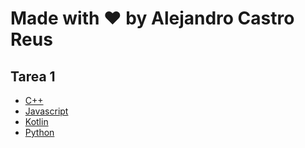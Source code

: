 # Made with :heart: by Alejandro Castro Reus
## Tarea 1
- [C++](https://github.com/AlexReusC/Web-ACastro/tree/main/t1/c%2B%2B)
- [Javascript](https://github.com/AlexReusC/Web-ACastro/tree/main/t1/javascript)
- [Kotlin](https://github.com/AlexReusC/Web-ACastro/tree/main/t1/kotlin)
- [Python](https://github.com/AlexReusC/Web-ACastro/tree/main/t1/python)
